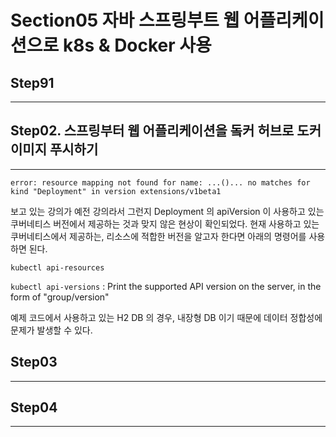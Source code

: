 # Section05 자바 스프링부트 웹 어플리케이션으로 k8s & Docker 사용

## Step91
---

## Step02. 스프링부터 웹 어플리케이션을 돜커 허브로 도커 이미지 푸시하기
---

```
error: resource mapping not found for name: ...()... no matches for kind "Deployment" in version extensions/v1beta1
```

보고 있는 강의가 예전 강의라서 그런지 Deployment 의 apiVersion 이 사용하고 있는 쿠버네티스 버전에서 제공하는 것과 맞지 않은 현상이 확인되었다.
현재 사용하고 있는 쿠버네티스에서 제공하는, 리소스에 적합한 버전을 알고자 한다면 아래의 명령어를 사용하면 된다.

`kubectl api-resources`


`kubectl api-versions`
: Print the supported API version on the server, in the form of "group/version"


예제 코드에서 사용하고 있는 H2 DB 의 경우, 내장형 DB 이기 때문에  데이터 정합성에 문제가 발생할 수 있다.

## Step03
---



## Step04
---


